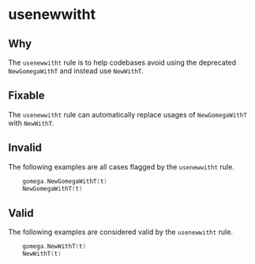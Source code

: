 # usenewwitht

## Why

The `usenewwitht` rule is to help codebases avoid using the deprecated `NewGomegaWithT` and instead use `NewWithT`.

## Fixable

The `usenewwitht` rule can automatically replace usages of `NewGomegaWithT` with `NewWithT`.

## Invalid

The following examples are all cases flagged by the `usenewwitht` rule.

```go
	gomega.NewGomegaWithT(t)
	NewGomegaWithT(t)
```

## Valid

The following examples are considered valid by the `usenewwitht` rule.

```go
	gomega.NewWithT(t)
	NewWithT(t)
```

